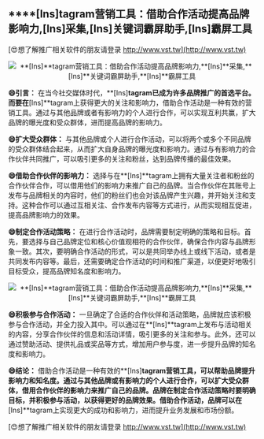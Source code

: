 ## ****[Ins]**tagram营销工具：借助合作活动提高品牌影响力,**[Ins]**采集,**[Ins]**关键词霸屏助手,**[Ins]**霸屏工具**

[😍想了解推广相关软件的朋友请登录 http://www.vst.tw](http://www.vst.tw)

 <center><img src="https://vst.tw/MP4/tuiguang/png/7.png" alt="**[Ins]**tagram营销工具：借助合作活动提高品牌影响力,**[Ins]**采集,**[Ins]**关键词霸屏助手,**[Ins]**霸屏工具"></center>

**😄引言：**
在当今社交媒体时代，**[Ins]**tagram已成为许多品牌推广的首选平台。而要在**[Ins]**tagram上获得更大的关注和影响力，借助合作活动是一种有效的营销工具。通过与其他品牌或者有影响力的个人进行合作，可以实现互利共赢，扩大品牌的曝光度和受众群体，进而提高品牌的影响力。

**😄扩大受众群体：**
与其他品牌或个人进行合作活动，可以将两个或多个不同品牌的受众群体结合起来，从而扩大自身品牌的曝光度和影响力。通过与有影响力的合作伙伴共同推广，可以吸引更多的关注和粉丝，达到品牌传播的最佳效果。

**😄借助合作伙伴的影响力：**
选择与在**[Ins]**tagram上拥有大量关注者和粉丝的合作伙伴合作，可以借用他们的影响力来推广自己的品牌。当合作伙伴在其账号上发布与品牌相关的内容时，他们的粉丝们也会对该品牌产生兴趣，并开始关注和支持。这种合作可以通过互相关注、合作发布内容等方式进行，从而实现相互促进，提高品牌影响力的效果。

**😄制定合作活动策略：**
在进行合作活动时，品牌需要制定明确的策略和目标。首先，要选择与自己品牌定位和核心价值观相符的合作伙伴，确保合作内容与品牌形象一致。其次，要明确合作活动的形式，可以是共同举办线上或线下活动，或者是共同发布内容等。最后，还需要确定合作活动的时间和推广渠道，以便更好地吸引目标受众，提高品牌知名度和影响力。

 <center><img src="https://vst.tw/MP4/tuiguang/png/7.png" alt="**[Ins]**tagram营销工具：借助合作活动提高品牌影响力,**[Ins]**采集,**[Ins]**关键词霸屏助手,**[Ins]**霸屏工具"></center>

**😄积极参与合作活动：**
一旦确定了合适的合作伙伴和活动策略，品牌就应该积极参与合作活动，并全力投入其中。可以通过在**[Ins]**tagram上发布与活动相关的内容，分享合作伙伴的信息和活动详情，吸引更多的关注和参与。此外，还可以通过赞助活动、提供礼品或奖品等方式，增加用户参与度，进一步提升品牌的知名度和影响力。

**😄结论：**
借助合作活动是一种有效的**[Ins]**tagram营销工具，可以帮助品牌提升影响力和知名度。通过与其他品牌或有影响力的个人进行合作，可以扩大受众群体，借用合作伙伴的影响力来推广自己的品牌。品牌在制定合作活动策略时要明确目标，并积极参与活动，以获得更好的品牌效果。借助合作活动，品牌可以在**[Ins]**tagram上实现更大的成功和影响力，进而提升业务发展和市场份额。

[😍想了解推广相关软件的朋友请登录 http://www.vst.tw](http://www.vst.tw)




